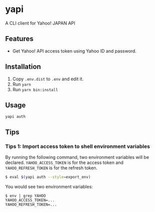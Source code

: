 # yapi

A CLI client for Yahoo! JAPAN API

## Features

* Get Yahoo! API access token using Yahoo ID and password.

## Installation

1. Copy `.env.dist` to `.env` and edit it.
2. Run `yarn`
3. Run `yarn bin:install`


## Usage

```
yapi auth
```

## Tips

### Tips 1: Import access token to shell environment variables

By running the following command, two environment variables will be declared.
`YAHOO_ACCESS_TOKEN` is for the access token and `YAHOO_REFRESH_TOKEN` is for the refresh token.

```bash
$ eval $(yapi auth --style=export_env)
```

You would see two environment variables:

```console
$ env | grep YAHOO
YAHOO_ACCESS_TOKEN=...
YAHOO_REFRESH_TOKEN=...
```
